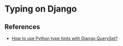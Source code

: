 # Typing on Django

## References

- [How to use Python type hints with Django QuerySet?
](https://stackoverflow.com/questions/42397502/how-to-use-python-type-hints-with-django-queryset)